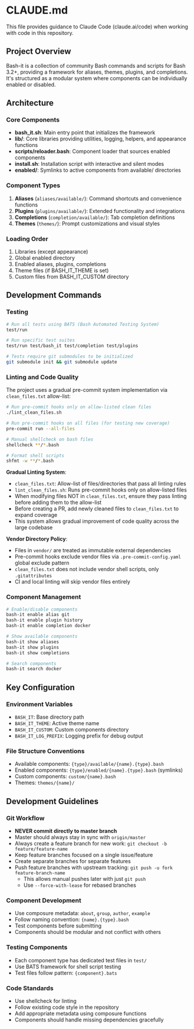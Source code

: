 # CLAUDE.md

This file provides guidance to Claude Code (claude.ai/code) when working with code in this repository.

## Project Overview

Bash-it is a collection of community Bash commands and scripts for Bash 3.2+, providing a framework for aliases, themes, plugins, and completions. It's structured as a modular system where components can be individually enabled or disabled.

## Architecture

### Core Components

- **bash_it.sh**: Main entry point that initializes the framework
- **lib/**: Core libraries providing utilities, logging, helpers, and appearance functions
- **scripts/reloader.bash**: Component loader that sources enabled components
- **install.sh**: Installation script with interactive and silent modes
- **enabled/**: Symlinks to active components from available/ directories

### Component Types

1. **Aliases** (`aliases/available/`): Command shortcuts and convenience functions
2. **Plugins** (`plugins/available/`): Extended functionality and integrations
3. **Completions** (`completion/available/`): Tab completion definitions
4. **Themes** (`themes/`): Prompt customizations and visual styles

### Loading Order

1. Libraries (except appearance)
2. Global enabled directory
3. Enabled aliases, plugins, completions
4. Theme files (if BASH_IT_THEME is set)
5. Custom files from BASH_IT_CUSTOM directory

## Development Commands

### Testing
```bash
# Run all tests using BATS (Bash Automated Testing System)
test/run

# Run specific test suites
test/run test/bash_it test/completion test/plugins

# Tests require git submodules to be initialized
git submodule init && git submodule update
```

### Linting and Code Quality

The project uses a gradual pre-commit system implementation via `clean_files.txt` allow-list:

```bash
# Run pre-commit hooks only on allow-listed clean files
./lint_clean_files.sh

# Run pre-commit hooks on all files (for testing new coverage)
pre-commit run --all-files

# Manual shellcheck on bash files
shellcheck **/*.bash

# Format shell scripts
shfmt -w **/*.bash
```

**Gradual Linting System**:
- `clean_files.txt`: Allow-list of files/directories that pass all linting rules
- `lint_clean_files.sh`: Runs pre-commit hooks only on allow-listed files
- When modifying files NOT in `clean_files.txt`, ensure they pass linting before adding them to the allow-list
- Before creating a PR, add newly cleaned files to `clean_files.txt` to expand coverage
- This system allows gradual improvement of code quality across the large codebase

**Vendor Directory Policy**:
- Files in `vendor/` are treated as immutable external dependencies
- Pre-commit hooks exclude vendor files via `.pre-commit-config.yaml` global exclude pattern
- `clean_files.txt` does not include vendor shell scripts, only `.gitattributes`
- CI and local linting will skip vendor files entirely

### Component Management
```bash
# Enable/disable components
bash-it enable alias git
bash-it enable plugin history
bash-it enable completion docker

# Show available components
bash-it show aliases
bash-it show plugins  
bash-it show completions

# Search components
bash-it search docker
```

## Key Configuration

### Environment Variables
- `BASH_IT`: Base directory path
- `BASH_IT_THEME`: Active theme name
- `BASH_IT_CUSTOM`: Custom components directory
- `BASH_IT_LOG_PREFIX`: Logging prefix for debug output

### File Structure Conventions
- Available components: `{type}/available/{name}.{type}.bash`
- Enabled components: `{type}/enabled/{name}.{type}.bash` (symlinks)
- Custom components: `custom/{name}.bash`
- Themes: `themes/{name}/`

## Development Guidelines

### Git Workflow
- **NEVER commit directly to master branch**
- Master should always stay in sync with `origin/master`
- Always create a feature branch for new work: `git checkout -b feature/feature-name`
- Keep feature branches focused on a single issue/feature
- Create separate branches for separate features
- Push feature branches with upstream tracking: `git push -u fork feature-branch-name`
  - This allows manual pushes later with just `git push`
  - Use `--force-with-lease` for rebased branches

### Component Development
- Use composure metadata: `about`, `group`, `author`, `example`
- Follow naming convention: `{name}.{type}.bash`
- Test components before submitting
- Components should be modular and not conflict with others

### Testing Components
- Each component type has dedicated test files in `test/`
- Use BATS framework for shell script testing
- Test files follow pattern: `{component}.bats`

### Code Standards
- Use shellcheck for linting
- Follow existing code style in the repository
- Add appropriate metadata using composure functions
- Components should handle missing dependencies gracefully

